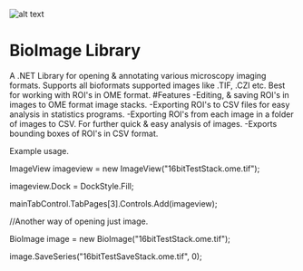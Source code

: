 ![alt text](https://github.com/RepoErik/BioImage/blob/master/banner.bmp?raw=true)

# BioImage Library

A .NET Library for opening & annotating various microscopy imaging formats. Supports all bioformats supported images like .TIF, .CZI etc. 
Best for working with ROI's in OME format.
#Features
-Editing, & saving ROI's in images to OME format image stacks.
-Exporting ROI's to CSV files for easy analysis in statistics programs.
-Exporting ROI's from each image in a folder of images to CSV. For further quick & easy analysis of images.
-Exports bounding boxes of ROI's in CSV format.

Example usage.

ImageView imageview = new ImageView("16bitTestStack.ome.tif");

imageview.Dock = DockStyle.Fill;

mainTabControl.TabPages[3].Controls.Add(imageview);

//Another way of opening just image.

BioImage image = new BioImage("16bitTestStack.ome.tif");

image.SaveSeries("16bitTestSaveStack.ome.tif", 0);

